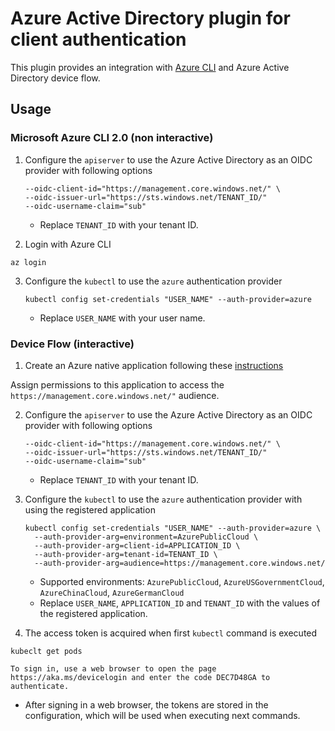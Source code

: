 # Azure Active Directory plugin for client authentication

This plugin provides an integration with [Azure CLI](https://github.com/Azure/azure-cli) and Azure Active Directory device flow.

## Usage

### Microsoft Azure CLI 2.0 (non interactive)

1. Configure the `apiserver` to use the Azure Active Directory as an OIDC provider with following options

   ```
   --oidc-client-id="https://management.core.windows.net/" \
   --oidc-issuer-url="https://sts.windows.net/TENANT_ID/"
   --oidc-username-claim="sub"
   ```

   * Replace `TENANT_ID` with your tenant ID.

2. Login with Azure CLI

  ```
  az login
  ```

3. Configure the `kubectl` to use the `azure` authentication provider

   ```
   kubectl config set-credentials "USER_NAME" --auth-provider=azure
   ```

   * Replace `USER_NAME` with your user name.

### Device Flow (interactive)

1. Create an Azure native application following these [instructions](https://docs.microsoft.com/en-us/azure/active-directory/active-directory-app-registration)

  Assign permissions to this application to access the `https://management.core.windows.net/"` audience.

2. Configure the `apiserver` to use the Azure Active Directory as an OIDC provider with following options

   ```
   --oidc-client-id="https://management.core.windows.net/" \
   --oidc-issuer-url="https://sts.windows.net/TENANT_ID/"
   --oidc-username-claim="sub"
   ```

   * Replace `TENANT_ID` with your tenant ID.

3. Configure the `kubectl` to use the `azure` authentication provider with using the registered application

   ```
   kubectl config set-credentials "USER_NAME" --auth-provider=azure \
     --auth-provider-arg=environment=AzurePublicCloud \
     --auth-provider-arg=client-id=APPLICATION_ID \
     --auth-provider-arg=tenant-id=TENANT_ID \
     --auth-provider-arg=audience=https://management.core.windows.net/
   ```

   * Supported environments: `AzurePublicCloud`, `AzureUSGovernmentCloud`, `AzureChinaCloud`, `AzureGermanCloud`
   * Replace `USER_NAME`, `APPLICATION_ID` and `TENANT_ID` with the values of the registered application.

 4. The access token is acquired when first `kubectl` command is executed

   ```
   kubeclt get pods

   To sign in, use a web browser to open the page https://aka.ms/devicelogin and enter the code DEC7D48GA to authenticate.
   ```

   * After signing in a web browser, the tokens are stored in the configuration, which will be used when executing next commands.
